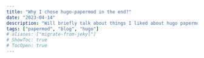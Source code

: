 ```yaml
---
title: "Why I chose hugo-papermod in the end?"
date: "2023-04-14"
description: "Will briefly talk about things I liked about hugo papermod"
tags: ["papermod", "blog", "hugo"]
# aliases: ["migrate-from-jekyl"]
# ShowToc: true
# TocOpen: true
---
```


